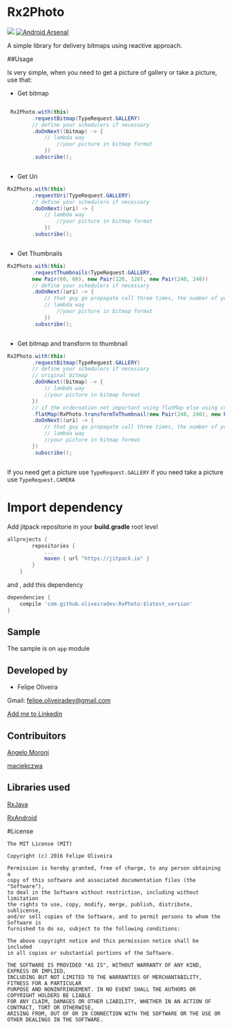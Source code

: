 # Rx2Photo
[![](https://jitpack.io/v/GeniusRUS/RxPhoto.svg)](https://jitpack.io/#GeniusRUS/RxPhoto)
[![Android Arsenal](https://img.shields.io/badge/Android%20Arsenal-RxPhoto-green.svg?style=true)](https://android-arsenal.com/details/1/3870)

A simple library for delivery bitmaps using reactive approach.

##Usage

Is very simple, when you need to get a picture of gallery or take a picture, use that:

* Get bitmap
```java

 Rx2Photo.with(this)
 		.requestBitmap(TypeRequest.GALLERY)
		// define your schedulers if necessary
		.doOnNext((bitmap) -> { 
			// lambda way
          		//your picture in bitmap format
       		})
		.subscribe();



```

* Get Uri
```java
Rx2Photo.with(this)
		.requestUri(TypeRequest.GALLERY)
		// define your schedulers if necessary
		.doOnNext((uri) -> { 
			// lambda way
          		//your picture in bitmap format
       		})
		.subscribe();



```

* Get Thumbnails
```java
Rx2Photo.with(this)
		.requestThumbnails(TypeRequest.GALLERY,
		new Pair(60, 60), new Pair(120, 120), new Pair(240, 240))
		// define your schedulers if necessary
		.doOnNext((uri) -> { 
			// that guy go propagate call three times, the number of your sizes
			// lambda way
          		//your picture in bitmap format
       		})
		.subscribe();



```

* Get bitmap and transform to thumbnail
```java
Rx2Photo.with(this)
		.requestBitmap(TypeRequest.GALLERY)
		// define your schedulers if necessary
		// original bitmap
		.doOnNext((bitmap) -> { 
			// lambda way
			//your picture in bitmap format
		})
		// if the ordernation not important using flatMap else using concatMap
		.flatMap(RxPhoto.transformToThumbnail(new Pair(240, 240), new Pair(120, 120), new Pair(60, 60)))
		.doOnNext((uri) -> { 
			// that guy go propagate call three times, the number of your sizes
			// lambda way
			//your picture in bitmap format
		})
		.subscribe();



```

If you need get a picture use `TypeRequest.GALLERY` if you need take a picture use `TypeRequest.CAMERA`

# Import dependency 

Add jitpack repositorie in your __build.gradle__ root level
```groovy
allprojects {
		repositories {
			...
			maven { url "https://jitpack.io" }
		}
	}
```
and , add this dependency

```groovy
dependencies {
	compile 'com.github.oliveiradev:RxPhoto:$latest_version'
}
```


## Sample

The sample is on `app` module

## Developed by 

* Felipe Oliveira

Gmail: [felipe.oliveiradev@gmail.com](felipe.oliveiradev@gmail.com)

[Add me to Linkedin](https://br.linkedin.com/in/felipe-oliveira-03334b5b)

## Contribuitors

[Angelo Moroni](https://github.com/chemickypes)

[maciekczwa](https://github.com/maciekczwa)

## Libraries used

[RxJava](https://github.com/ReactiveX/RxJava)

[RxAndroid](https://github.com/ReactiveX/RxAndroid)

#License
```
The MIT License (MIT)

Copyright (c) 2016 Felipe Oliveira

Permission is hereby granted, free of charge, to any person obtaining a 
copy of this software and associated documentation files (the "Software"), 
to deal in the Software without restriction, including without limitation 
the rights to use, copy, modify, merge, publish, distribute, sublicense, 
and/or sell copies of the Software, and to permit persons to whom the Software is 
furnished to do so, subject to the following conditions:

The above copyright notice and this permission notice shall be included 
in all copies or substantial portions of the Software.

THE SOFTWARE IS PROVIDED "AS IS", WITHOUT WARRANTY OF ANY KIND, EXPRESS OR IMPLIED, 
INCLUDING BUT NOT LIMITED TO THE WARRANTIES OF MERCHANTABILITY, FITNESS FOR A PARTICULAR 
PURPOSE AND NONINFRINGEMENT. IN NO EVENT SHALL THE AUTHORS OR COPYRIGHT HOLDERS BE LIABLE 
FOR ANY CLAIM, DAMAGES OR OTHER LIABILITY, WHETHER IN AN ACTION OF CONTRACT, TORT OR OTHERWISE,
ARISING FROM, OUT OF OR IN CONNECTION WITH THE SOFTWARE OR THE USE OR OTHER DEALINGS IN THE SOFTWARE.

```

